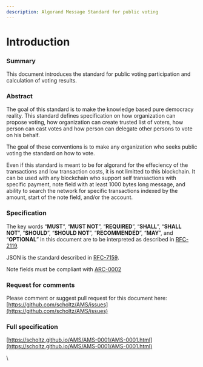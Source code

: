 ```yaml
---
description: Algorand Message Standard for public voting
---
```


# Introduction

### Summary <a href="#summary" id="summary"></a>

This document introduces the standard for public voting participation and calculation of voting results.

### Abstract <a href="#abstract" id="abstract"></a>

The goal of this standard is to make the knowledge based pure democracy reality. This standard defines specification on how organization can propose voting, how organization can create trusted list of voters, how person can cast votes and how person can delegate other persons to vote on his behalf.

The goal of these conventions is to make any organization who seeks public voting the standard on how to vote.

Even if this standard is meant to be for algorand for the effeciency of the transactions and low transaction costs, it is not limitted to this blockchain. It can be used with any blockchain who support self transactions with specific payment, note field with at least 1000 bytes long message, and ability to search the network for specific transactions indexed by the amount, start of the note field, and/or the account.

### Specification <a href="#specification" id="specification"></a>

The key words “**MUST**”, “**MUST NOT**”, “**REQUIRED**”, “**SHALL**”, “**SHALL NOT**”, “**SHOULD**”, “**SHOULD NOT**”, “**RECOMMENDED**”, “**MAY**”, and “**OPTIONAL**” in this document are to be interpreted as described in [RFC-2119](https://www.ietf.org/rfc/rfc2119.txt).

JSON is the standard described in [RFC-7159](https://www.ietf.org/rfc/rfc7159.txt).

Note fields must be compliant with [ARC-0002](https://github.com/algorandfoundation/ARCs/blob/main/ARCs/arc-0002.md)

### Request for comments <a href="#request-for-comments" id="request-for-comments"></a>

Please comment or suggest pull request for this document here: [https://github.com/scholtz/AMS/issues](https://github.com/scholtz/AMS/issues)

### Full specification

[https://scholtz.github.io/AMS/AMS-0001/AMS-0001.html](https://scholtz.github.io/AMS/AMS-0001/AMS-0001.html)

\
